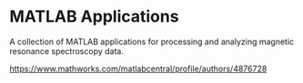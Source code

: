 # MATLAB Applications

A collection of MATLAB applications for processing and analyzing magnetic resonance spectroscopy data. 

https://www.mathworks.com/matlabcentral/profile/authors/4876728
